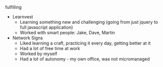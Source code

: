 fulfilling

- Learnvest
  - Learning something new and challenging (going from just jquery to full javascript application)
  - Worked with smart people: Jake, Dave, Martin
- Network Signs
  - Liked learning a craft, practicing it every day, getting better at it
  - Had a lot of free time at work
  - Worked by myself
  - Had a lot of autonomy - my own office, was not micromanaged
